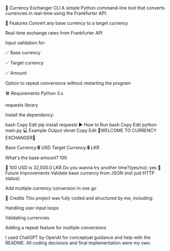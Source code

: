 🔴 Currency Exchanger CLI
A simple Python command-line tool that converts currencies in real-time using the Frankfurter API.

📌 Features
Convert any base currency to a target currency

Real-time exchange rates from Frankfurter API

Input validation for:

✅ Base currency

✅ Target currency

✅ Amount

Option to repeat conversions without restarting the program

🛠 Requirements
Python 3.x

requests library

Install the dependency:

bash
Copy
Edit
pip install requests
▶ How to Run
bash
Copy
Edit
python main.py
💻 Example Output
vbnet
Copy
Edit
🔴WELCOME TO CURRENCY EXCHANGER🔴

Base Currency:💲 USD
Target Currency:💲 LKR

What's the base amount? 100

💱 100 USD is 32,500.0 LKR
Do you wanna try another time?(yes/no): yes
🔮 Future Improvements
Validate base currency from JSON (not just HTTP status)

Add multiple currency conversion in one go

🙏 Credits
This project was fully coded and structured by me, including:

Handling user input loops

Validating currencies

Adding a repeat feature for multiple conversions

I used ChatGPT by OpenAI for conceptual guidance and help with the README. All coding decisions and final implementation were my own.
